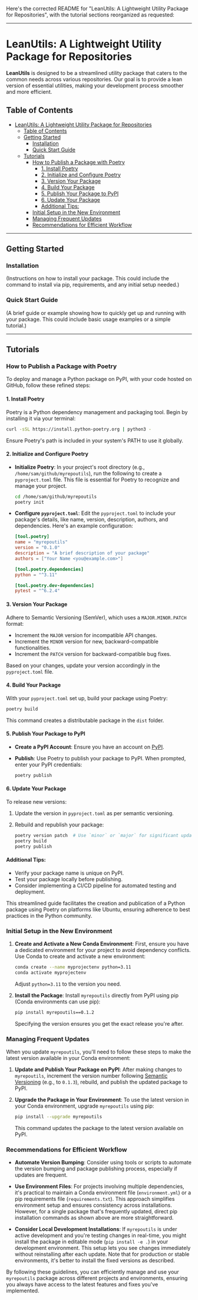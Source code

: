 Here's the corrected README for "LeanUtils: A Lightweight Utility Package for Repositories", with the tutorial sections reorganized as requested:

---

# LeanUtils: A Lightweight Utility Package for Repositories

**LeanUtils** is designed to be a streamlined utility package that caters to the common needs across various repositories. Our goal is to provide a lean version of essential utilities, making your development process smoother and more efficient.

## Table of Contents

- [LeanUtils: A Lightweight Utility Package for Repositories](#leanutils-a-lightweight-utility-package-for-repositories)
  - [Table of Contents](#table-of-contents)
  - [Getting Started](#getting-started)
    - [Installation](#installation)
    - [Quick Start Guide](#quick-start-guide)
  - [Tutorials](#tutorials)
    - [How to Publish a Package with Poetry](#how-to-publish-a-package-with-poetry)
      - [1. Install Poetry](#1-install-poetry)
      - [2. Initialize and Configure Poetry](#2-initialize-and-configure-poetry)
      - [3. Version Your Package](#3-version-your-package)
      - [4. Build Your Package](#4-build-your-package)
      - [5. Publish Your Package to PyPI](#5-publish-your-package-to-pypi)
      - [6. Update Your Package](#6-update-your-package)
      - [Additional Tips:](#additional-tips)
    - [Initial Setup in the New Environment](#initial-setup-in-the-new-environment)
    - [Managing Frequent Updates](#managing-frequent-updates)
    - [Recommendations for Efficient Workflow](#recommendations-for-efficient-workflow)

---

## Getting Started

### Installation

(Instructions on how to install your package. This could include the command to install via pip, requirements, and any initial setup needed.)

### Quick Start Guide

(A brief guide or example showing how to quickly get up and running with your package. This could include basic usage examples or a simple tutorial.)

---

## Tutorials

### How to Publish a Package with Poetry

To deploy and manage a Python package on PyPI, with your code hosted on GitHub, follow these refined steps:

#### 1. Install Poetry

Poetry is a Python dependency management and packaging tool. Begin by installing it via your terminal:

```bash
curl -sSL https://install.python-poetry.org | python3 -
```

Ensure Poetry's path is included in your system's PATH to use it globally.

#### 2. Initialize and Configure Poetry

- **Initialize Poetry**: In your project's root directory (e.g., `/home/sam/github/myrepoutils`), run the following to create a `pyproject.toml` file. This file is essential for Poetry to recognize and manage your project.

  ```bash
  cd /home/sam/github/myrepoutils
  poetry init
  ```

- **Configure `pyproject.toml`**: Edit the `pyproject.toml` to include your package's details, like name, version, description, authors, and dependencies. Here's an example configuration:

  ```toml
  [tool.poetry]
  name = "myrepoutils"
  version = "0.1.0"
  description = "A brief description of your package"
  authors = ["Your Name <you@example.com>"]

  [tool.poetry.dependencies]
  python = "^3.11"

  [tool.poetry.dev-dependencies]
  pytest = "^6.2.4"
  ```

#### 3. Version Your Package

Adhere to Semantic Versioning (SemVer), which uses a `MAJOR.MINOR.PATCH` format:

- Increment the `MAJOR` version for incompatible API changes.
- Increment the `MINOR` version for new, backward-compatible functionalities.
- Increment the `PATCH` version for backward-compatible bug fixes.

Based on your changes, update your version accordingly in the `pyproject.toml` file.

#### 4. Build Your Package

With your `pyproject.toml` set up, build your package using Poetry:

```bash
poetry build
```

This command creates a distributable package in the `dist` folder.

#### 5. Publish Your Package to PyPI

- **Create a PyPI Account**: Ensure you have an account on [PyPI](https://pypi.org/).
- **Publish**: Use Poetry to publish your package to PyPI. When prompted, enter your PyPI credentials:

  ```bash
  poetry publish
  ```

#### 6. Update Your Package

To release new versions:

1. Update the version in `pyproject.toml` as per semantic versioning.
2. Rebuild and republish your package:

   ```bash
   poetry version patch  # Use `minor` or `major` for significant updates.
   poetry build
   poetry publish
   ```

#### Additional Tips:

- Verify your package name is unique on PyPI.
- Test your package locally before publishing.
- Consider implementing a CI/CD pipeline for automated testing and deployment.

This streamlined guide facilitates the creation and publication of a Python package using Poetry on platforms like Ubuntu, ensuring adherence to best practices in the Python community.

### Initial Setup in the New Environment

1. **Create and Activate a New Conda Environment**: First, ensure you have a dedicated environment for your project to avoid dependency conflicts. Use Conda to create and activate a new environment:

   ```bash
   conda create --name myprojectenv python=3.11
   conda activate myprojectenv
   ```

   Adjust `python=3.11` to the version you need.

2. **Install the Package**: Install `myrepoutils` directly from PyPI using pip (Conda environments can use pip):

   ```bash
   pip install myrepoutils==0.1.2
   ```

   Specifying the version ensures you get the exact release you're after.

### Managing Frequent Updates

When you update `myrepoutils`, you'll need to follow these steps to make the latest version available in your Conda environment:

1. **Update and Publish Your Package on PyPI**: After making changes to `myrepoutils`, increment the version number following [Semantic Versioning](https://semver.org/) (e.g., to `0.1.3`), rebuild, and publish the updated package to PyPI.

2. **Upgrade the Package in Your Environment**: To use the latest version in your Conda environment, upgrade `myrepoutils` using pip:

   ```bash
   pip install --upgrade myrepoutils
   ```

   This command updates the package to the latest version available on PyPI.

### Recommendations for Efficient Workflow

- **Automate Version Bumping**: Consider using tools or scripts to automate the version bumping and package publishing process, especially if updates are frequent.

- **Use Environment Files**: For projects involving multiple dependencies, it's practical to maintain a Conda environment file (`environment.yml`) or a pip requirements file (`requirements.txt`). This approach simplifies environment setup and ensures consistency across installations. However, for a single package that's frequently updated, direct pip installation commands as shown above are more straightforward.

- **Consider Local Development Installations**: If `myrepoutils` is under active development and you're testing changes in real-time, you might install the package in editable mode (`pip install -e .`) in your development environment. This setup lets you see changes immediately without reinstalling after each update. Note that for production or stable environments, it's better to install the fixed versions as described.

By following these guidelines, you can efficiently manage and use your `myrepoutils` package across different projects and environments, ensuring you always have access to the latest features and fixes you've implemented.
